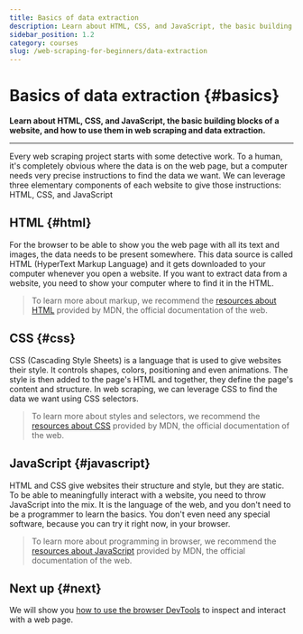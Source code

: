 ```yaml
---
title: Basics of data extraction
description: Learn about HTML, CSS, and JavaScript, the basic building blocks of a website, and how to use them in web scraping and data extraction.
sidebar_position: 1.2
category: courses
slug: /web-scraping-for-beginners/data-extraction
---
```


# Basics of data extraction {#basics}

**Learn about HTML, CSS, and JavaScript, the basic building blocks of a website, and how to use them in web scraping and data extraction.**

---

Every web scraping project starts with some detective work. To a human, it's completely obvious where the data is on the web page, but a computer needs very precise instructions to find the data we want. We can leverage three elementary components of each website to give those instructions: HTML, CSS, and JavaScript

## HTML {#html}

For the browser to be able to show you the web page with all its text and images, the data needs to be present somewhere. This data source is called HTML (HyperText Markup Language) and it gets downloaded to your computer whenever you open a website. If you want to extract data from a website, you need to show your computer where to find it in the HTML.

> To learn more about markup, we recommend the [resources about HTML](https://developer.mozilla.org/en-US/docs/Learn/HTML) provided by MDN, the official documentation of the web.

## CSS {#css}

CSS (Cascading Style Sheets) is a language that is used to give websites their style. It controls shapes, colors, positioning and even animations. The style is then added to the page's HTML and together, they define the page's content and structure. In web scraping, we can leverage CSS to find the data we want using CSS selectors.

> To learn more about styles and selectors, we recommend the [resources about CSS](https://developer.mozilla.org/en-US/docs/Learn/CSS) provided by MDN, the official documentation of the web.

## JavaScript {#javascript}

HTML and CSS give websites their structure and style, but they are static. To be able to meaningfully interact with a website, you need to throw JavaScript into the mix. It is the language of the web, and you don't need to be a programmer to learn the basics. You don't even need any special software, because you can try it right now, in your browser.

> To learn more about programming in browser, we recommend the [resources about JavaScript](https://developer.mozilla.org/en-US/docs/Learn/JavaScript) provided by MDN, the official documentation of the web.

## Next up {#next}

We will show you [how to use the browser DevTools](./browser_devtools.md) to inspect and interact with a web page.
